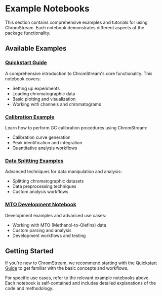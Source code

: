 # Example Notebooks

This section contains comprehensive examples and tutorials for using ChromStream. Each notebook demonstrates different aspects of the package functionality.

## Available Examples

### [Quickstart Guide](../notebooks/Quickstart.ipynb)
A comprehensive introduction to ChromStream's core functionality. This notebook covers:
- Setting up experiments
- Loading chromatographic data
- Basic plotting and visualization
- Working with channels and chromatograms

### [Calibration Example](../notebooks/example_calibration.ipynb)
Learn how to perform GC calibration procedures using ChromStream:
- Calibration curve generation
- Peak identification and integration
- Quantitative analysis workflows

### [Data Splitting Examples](../notebooks/splitting_examples.ipynb)
Advanced techniques for data manipulation and analysis:
- Splitting chromatographic datasets
- Data preprocessing techniques
- Custom analysis workflows

### [MTO Development Notebook](../notebooks/dev_notebook_MTO.ipynb)
Development examples and advanced use cases:
- Working with MTO (Methanol-to-Olefins) data
- Custom parsing and analysis
- Development workflows and testing

## Getting Started

If you're new to ChromStream, we recommend starting with the [Quickstart Guide](../notebooks/Quickstart.ipynb) to get familiar with the basic concepts and workflows.

For specific use cases, refer to the relevant example notebooks above. Each notebook is self-contained and includes detailed explanations of the code and methodology.
